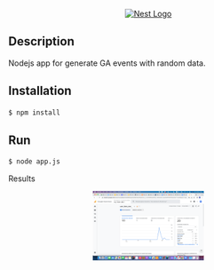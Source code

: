 <p align="center" xmlns="http://www.w3.org/1999/html">
  <a href="https://nodejs.org/uk/" target="blank"><img src="https://nodejs.org/static/images/logo.svg" width="200" alt="Nest Logo" /></a>
</p>

## Description

Nodejs app for generate GA events with random data.

## Installation

```bash
$ npm install
```

## Run

```bash
$ node app.js
```

Results

<p align="center" xmlns="http://www.w3.org/1999/html">
  <img alt="test" src="./results/ga_events_results.png" width="200" />
</p>